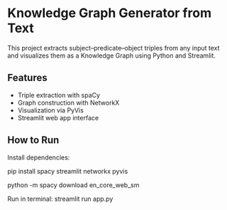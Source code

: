 # Knowledge Graph Generator from Text

This project extracts subject–predicate–object triples from any input text and visualizes them as a Knowledge Graph using Python and Streamlit.

## Features
- Triple extraction with spaCy
- Graph construction with NetworkX
- Visualization via PyVis
- Streamlit web app interface

## How to Run
Install dependencies:

pip install spacy streamlit networkx pyvis

python -m spacy download en_core_web_sm

Run in terminal:
streamlit run app.py
